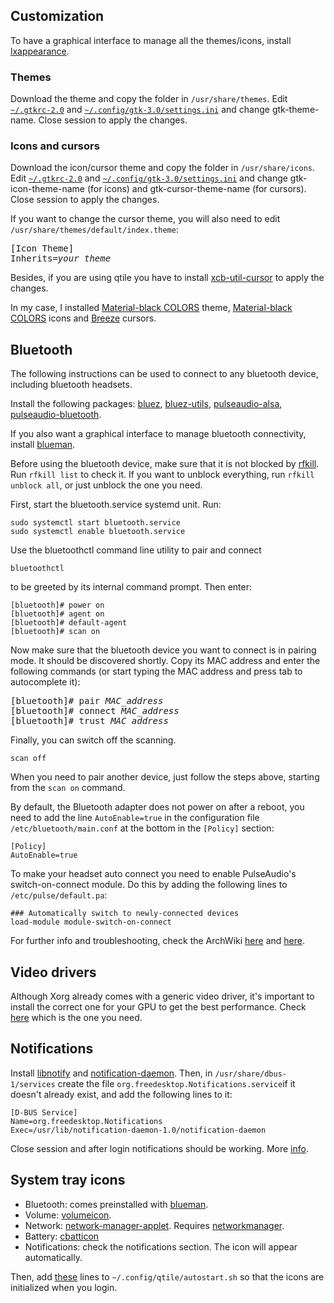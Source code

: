 ## Customization

To have a graphical interface to manage all the themes/icons, install [lxappearance](https://archlinux.org/packages/community/x86_64/lxappearance/).

### Themes

Download the theme and copy the folder in `/usr/share/themes`. Edit [`~/.gtkrc-2.0`](./.gtkrc-2.0) and [`~/.config/gtk-3.0/settings.ini`](./.config/gtk-3.0/settings.ini) and change gtk-theme-name. Close session to apply the changes.

### Icons and cursors

Download the icon/cursor theme and copy the folder in `/usr/share/icons`. Edit [`~/.gtkrc-2.0`](./.gtkrc-2.0) and [`~/.config/gtk-3.0/settings.ini`](./.config/gtk-3.0/settings.ini) and change gtk-icon-theme-name (for icons) and gtk-cursor-theme-name (for cursors). Close session to apply the changes.

If you want to change the cursor theme, you will also need to edit `/usr/share/themes/default/index.theme`:

<pre>
[Icon Theme]
Inherits=<i>your_theme</i>
</pre>

Besides, if you are using qtile you have to install [xcb-util-cursor](https://archlinux.org/packages/extra/x86_64/xcb-util-cursor/) to apply the changes.

In my case, I installed [Material-black COLORS](https://www.gnome-look.org/p/1316887/) theme, [Material-black COLORS](https://www.pling.com/p/1333360/) icons and [Breeze](https://www.gnome-look.org/p/999927/) cursors.

## Bluetooth

The following instructions can be used to connect to any bluetooth device, including bluetooth headsets.

Install the following packages: [bluez](https://archlinux.org/packages/extra/x86_64/bluez/), [bluez-utils](https://archlinux.org/packages/extra/x86_64/bluez-utils/), [pulseaudio-alsa](https://archlinux.org/packages/extra/x86_64/pulseaudio-alsa/), [pulseaudio-bluetooth](https://archlinux.org/packages/extra/x86_64/pulseaudio-bluetooth/).

If you also want a graphical interface to manage bluetooth connectivity, install [blueman](https://archlinux.org/packages/community/x86_64/blueman/).

Before using the bluetooth device, make sure that it is not blocked by [rfkill](https://wiki.archlinux.org/index.php/Network_configuration/Wireless#Rfkill_caveat). Run `rfkill list` to check it. If you want to unblock everything, run `rfkill unblock all`, or just unblock the one you need.

First, start the bluetooth.service systemd unit. Run:

```
sudo systemctl start bluetooth.service
sudo systemctl enable bluetooth.service
```

Use the bluetoothctl command line utility to pair and connect

```
bluetoothctl
```

to be greeted by its internal command prompt. Then enter:

```
[bluetooth]# power on
[bluetooth]# agent on
[bluetooth]# default-agent
[bluetooth]# scan on
```

Now make sure that the bluetooth device you want to connect is in pairing mode. It should be discovered shortly. Copy its MAC address and enter the following commands (or start typing the MAC address and press tab to autocomplete it):

<pre>
[bluetooth]# pair <i>MAC_address</i>
[bluetooth]# connect <i>MAC_address</i>
[bluetooth]# trust <i>MAC_address</i>
</pre>

Finally, you can switch off the scanning.

```
scan off
```

When you need to pair another device, just follow the steps above, starting from the `scan on` command.

By default, the Bluetooth adapter does not power on after a reboot, you need to add the line `AutoEnable=true` in the configuration file `/etc/bluetooth/main.conf` at the bottom in the `[Policy]` section:

```
[Policy]
AutoEnable=true
```

To make your headset auto connect you need to enable PulseAudio's switch-on-connect module. Do this by adding the following lines to `/etc/pulse/default.pa`:

```
### Automatically switch to newly-connected devices
load-module module-switch-on-connect
```

For further info and troubleshooting, check the ArchWiki [here](https://wiki.archlinux.org/index.php/Bluetooth) and [here](https://wiki.archlinux.org/index.php/Bluetooth_headset).

## Video drivers

Although Xorg already comes with a generic video driver, it's important to install the correct one for your GPU to get the best performance. Check [here](https://wiki.archlinux.org/index.php/xorg#Driver_installation) which is the one you need.

## Notifications

Install [libnotify](https://archlinux.org/packages/extra/x86_64/libnotify/) and [notification-daemon](https://archlinux.org/packages/community/x86_64/notification-daemon/). Then, in `/usr/share/dbus-1/services` create the file `org.freedesktop.Notifications.service`if it doesn't already exist, and add the following lines to it:

```
[D-BUS Service]
Name=org.freedesktop.Notifications
Exec=/usr/lib/notification-daemon-1.0/notification-daemon
```

Close session and after login notifications should be working. More [info](https://wiki.archlinux.org/index.php/Desktop_notifications).

## System tray icons

- Bluetooth: comes preinstalled with [blueman](https://archlinux.org/packages/community/x86_64/blueman/).
- Volume: [volumeicon](https://archlinux.org/packages/community/x86_64/volumeicon/).
- Network: [network-manager-applet](https://archlinux.org/packages/extra/x86_64/network-manager-applet/). Requires [networkmanager](https://archlinux.org/packages/extra/x86_64/networkmanager/).
- Battery: [cbatticon](https://archlinux.org/packages/community/x86_64/cbatticon/)
- Notifications: check the notifications section. The icon will appear automatically.

Then, add [these](./.config/qtile/autostart.sh) lines to `~/.config/qtile/autostart.sh` so that the icons are initialized when you login.
